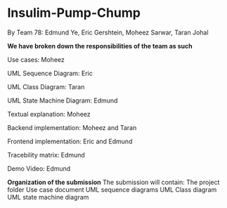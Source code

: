 # Insulim-Pump-Chump

By Team 78:
Edmund Ye,
Eric Gershtein,
Moheez Sarwar,
Taran Johal

**We have broken down the responsibilities of the team as such**

Use cases: Moheez

UML Sequence Diagram: Eric

UML Class Diagram: Taran

UML State Machine Diagram: Edmund

Textual explanation: Moheez

Backend implementation: Moheez and Taran

Frontend implementation: Eric and Edmund

Tracebility matrix: Edmund

Demo Video: Edmund

**Organization of the submission**
The submission will contain:
The project folder
Use case document
UML sequence diagrams
UML Class diagram
UML state machine diagram
